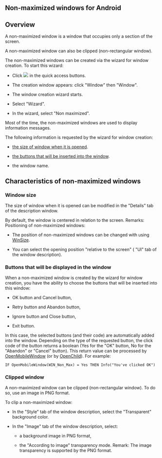 


## Non-maximized windows for Android
			



<a name="NOTE1"></a>
<a name="NOTE1_1"></a>


## Overview
<a name="overview_ELTTEXTE000149"></a>
A non-maximized window is a window that occupies only a section of the screen.

A non-maximized window can also be clipped (non-rectangular window).

The non-maximized windows can be created via the wizard for window creation. To start this wizard: 

- Click ![](https://doc.pcsoft.fr/en-US/images/image.awp?langid=3&name=ico_nouveau.gif) in the quick access buttons. 

- The creation window appears: click "Window" then "Window".

- The window creation wizard starts. 

- Select "Wizard". 

- In the wizard, select "Non maximized".




Most of the time, the non-maximized windows are used to display information messages.

The following information is requested by the wizard for window creation: 

- [the size of window when it is opened](#NOTE2_1). 

- [the buttons that will be inserted into the window](#NOTE2_2). 

- the window name. 




<a name="NOTE2"></a>
<a name="NOTE2_1"></a>


## Characteristics of non-maximized windows
<a name="characteristics_nonmaximized_windows_ELTTEXTE000173"></a>


### Window size
<a name="window_size_ELTPARAGRAPHE000046"></a>

The size of window when it is opened can be modified in the "Details" tab of the description window. 

By default, the window is centered in relation to the screen. 
Remarks: Positioning of non-maximized windows: 

- The position of non-maximized windows can be changed with using [WinSize](../WDLang1/3038020.md). 

- You can select the opening position "relative to the screen" ( "UI" tab of the window description).



<a name="NOTE2_2"></a>


### Buttons that will be displayed in the window
<a name="buttons_that_will_displayed_the_window_ELTPARAGRAPHE000064"></a>

When a non-maximized window is created by the wizard for window creation, you have the ability to choose the buttons that will be inserted into this window: 

- OK button and Cancel button, 

- Retry button and Abandon button, 

- Ignore button and Close button, 

- Exit button.




In this case, the selected buttons (and their code) are automatically added into the window. Depending on the type of the requested button, the click code of the button returns a boolean (Yes for the "OK" button, No for the "Abandon" or "Cancel" button). This return value can be processed by [OpenMobileWindow](../WDLang1/1000021018.md) (or by [OpenChild](../WDLang1/3038021.md)). For example:


```wl
IF OpenMobileWindow(WIN_Non_Max) = Yes THEN Info("You've clicked OK")
```

<a name="NOTE2_3"></a>


### Clipped window
<a name="clipped_window_ELTPARAGRAPHE000090"></a>

A non-maximized window can be clipped (non-rectangular window). To do so, use an image in PNG format. 

To clip a non-maximized window:

- In the "Style" tab of the window description, select the "Transparent" background color.

- In the "Image" tab of the window description, select: 

	- a background image in PNG format, 

	- the "According to image" transparency mode.
			Remark: The image transparency is supported by the PNG format.









